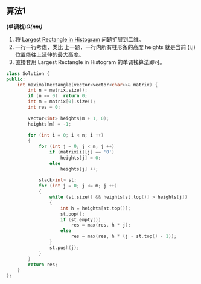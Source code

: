 ## 算法1

**(单调栈)*O(nm)***

1. 将 [Largest Rectangle in Histogram](../0084&#32;Largest&#32;Rectangle&#32;in&#32;Histogram/README.md) 问题扩展到二维。
2. 一行一行考虑，类比 上一题，一行内所有柱形条的高度 heights 就是当前 (i,j) 位置能往上延伸的最大高度。
3. 直接套用 Largest Rectangle in Histogram 的单调栈算法即可。

```CPP
class Solution {
public:
    int maximalRectangle(vector<vector<char>>& matrix) {
        int n = matrix.size();
        if (n == 0)  return 0;
        int m = matrix[0].size();
        int res = 0;
        
        vector<int> heights(m + 1, 0);
        heights[m] = -1;
        
        for (int i = 0; i < n; i ++)
        {
            for (int j = 0; j < m; j ++)
                if (matrix[i][j] == '0')
                    heights[j] = 0;
                else
                    heights[j] ++;
            
            stack<int> st;
            for (int j = 0; j <= m; j ++)
            {
                while (st.size() && heights[st.top()] > heights[j])
                {
                    int h = heights[st.top()];
                    st.pop();
                    if (st.empty())
                        res = max(res, h * j);
                    else
                        res = max(res, h * (j - st.top() - 1));
                }
                st.push(j);
            }
        }
        return res;
    }
};
```